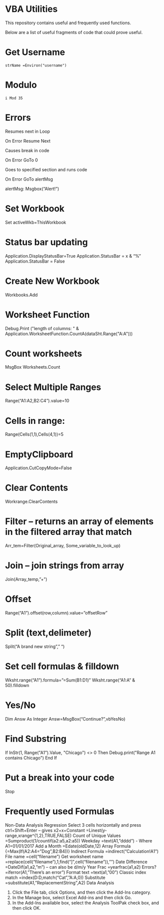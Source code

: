 # VBA Utilities
This repository contains useful and frequently used functions. 

Below are a list of useful fragments of code that could prove useful.

# Get Username
```
strName =Environ("username")
```

# Modulo
```
i Mod 35
```

# Errors

Resumes next in Loop 

On Error Resume Next

Causes break in code

On Error GoTo 0

Goes to specified section and runs code

On Error GoTo alertMsg

alertMsg:
	Msgbox(“Alert!”)

# Set Workbook
Set activeWkb=ThisWorkbook
  
# Status bar updating
Application.DisplayStatusBar=True
Application.StatusBar = x & “%”
Application.StatusBar = False

# Create New Workbook
Workbooks.Add

# Worksheet Function
Debug.Print ("length of columns: " & Application.WorksheetFunction.CountA(dataSht.Range("A:A")))

# Count worksheets
MsgBox Worksheets.Count

# Select Multiple Ranges
Range(“A1:A2,B2:C4”).value=10

# Cells in range:
Range(Cells(1,1),Cells(4,1))=5

# EmptyClipboard
Application.CutCopyMode=False

# Clear Contents
Workrange.ClearContents

# Filter – returns an array of elements in the filtered array that match
Arr_tem=Filter(Original_array, Some_variable_to_look_up)

# Join – join strings from array
Join(Array_temp,”+”)

# Offset
Range(“A1”).offset(row,column).value=”offsetRow”

# Split (text,delimeter)
Split(“A brand new string”,” “)

# Set cell formulas & filldown
Wksht.range(“A1”).formula=”=Sum(B1:D1)”
Wksht.range(“A1:A” & 50).filldown

# Yes/No
Dim Answ As Integer
Answ=MsgBox(“Continue?”,vbYesNo)


# Find Substring
If InStr(1, Range("A1”).Value, "Chicago") <> 0 Then
    Debug.print("Range A1 contains Chicago")
End If

# Put a break into your code
Stop

# Frequently used Formulas
Non-Data Analysis Regression
Select 3 cells horizontally and press ctrl+Shift+Enter – gives x2+x+Constant
=Linest(y-range,xrange^{1,2},TRUE,FALSE)
Count of Unique Values
=Sumproduct(1/countif(a2:a5,a2:a5))
Weekday
=text(A1,”dddd”)   - Where A1=01/01/2017
Add a Month
=Edate(oldDate,12)
Array Formula
{=Max(If(A2:A4=”Dog”,B2:B4))}
Indirect Formula
=indirect(“Calculation!A1”)
File name
=cell(“filename”)
Get worksheet name
=replace(cell(“filename”),1,find(“]”,cell(“filename”)),””)
Date Difference
=DateDif(a1,a2,”m”) – can also be d/m/y
Year Frac
=yearfrac(a1,a2)
Errors?
=iferror(A1,”There’s an error”)
Format text
=text(a1,”00”)
Classic index match
=index(D:D,match(“Cat”,”A:A,0))
Substitute
=substitute(A1,”ReplacementString”,A2)
Data Analysis
1.	Click the File tab, click Options, and then click the Add-Ins category.
2.	In the Manage box, select Excel Add-ins and then click Go.
3.	In the Add-Ins available box, select the Analysis ToolPak check box, and then click OK.

